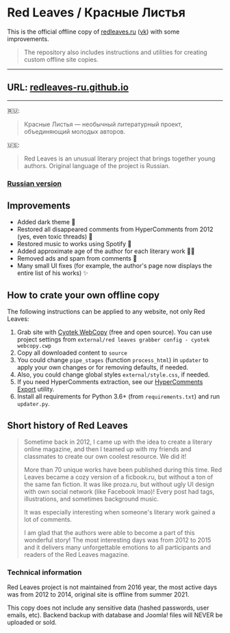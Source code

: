 # Red Leaves / Красные Листья

This is the official offline copy of [redleaves.ru](http://redleaves.ru) 
([vk](https://vk.com/redleaves)) with some improvements.


>The repository also includes instructions and utilities for creating
custom offline site copies. 

---

## URL: [redleaves-ru.github.io](https://redleaves-ru.github.io/)

---

🇷🇺:
> Красные Листья — необычный литературный проект, объединяющий молодых авторов.

🇺🇸:
> Red Leaves is an unusual literary project that brings together young authors.
> Original language of the project is Russian.

### [Russian version](https://github.com/redleaves-ru/redleaves-ru.github.io/blob/main/README.ru.md)

## Improvements
- Added dark theme 🌙
- Restored all disappeared comments from HyperComments from 2012 (yes, even toxic threads) 🤯
- Restored music to works using Spotify 🎵
- Added approximate age of the author for each literary work 👧🏻
- Removed ads and spam from comments 🚯
- Many small UI fixes (for example, the author's page now displays the entire list of his works) ✨

## How to crate your own offline copy

The following instructions can be applied to any website, not only Red Leaves:

1. Grab site with [Cyotek WebCopy](https://www.cyotek.com/downloads) 
   (free and open source). You can use project settings from `external/red leaves grabber config - cyotek webcopy.cwp`
2. Copy all downloaded content to `source`
3. You could change `pipe_stages` (function `process_html`) in `updater` to apply your own changes or for removing defaults, if needed.
4. Also, you could change global styles `external/style.css`, if needed.
5. If you need HyperComments extraction, see our [HyperComments Export](https://github.com/redleaves-ru/hypercomments-export)
   utility.
5. Install all requirements for Python 3.6+ (from `requirements.txt`) and run `updater.py`.

## Short history of Red Leaves
> Sometime back in 2012, I came up with the idea to create a literary online magazine, and then
> I teamed up with my friends and classmates to create our own coolest resource. We did it!
> 
> More than 70 unique works have been published during this time. Red Leaves became a cozy version of a ficbook.ru, 
> but without a ton of the same fan fiction. It was like proza.ru, but without ugly UI design with own social network (like Facebook lmao)!
> Every post had tags, illustrations, and sometimes background music.
> 
> It was especially interesting when someone's literary work gained a lot of comments.
> 
> I am glad that the authors were able to become a part of this wonderful story!
> The most interesting days was from 2012 to 2015 and it delivers many unforgettable emotions to all participants and 
> readers of the Red Leaves magazine.


### Technical information

Red Leaves project is not maintained from 2016 year, the most active days was from 2012 to 2014, original site 
is offline from summer 2021. 

This copy does not include any sensitive data (hashed passwords, user emails, etc). Backend backup with 
database and Joomla! files will NEVER be uploaded or sold.


